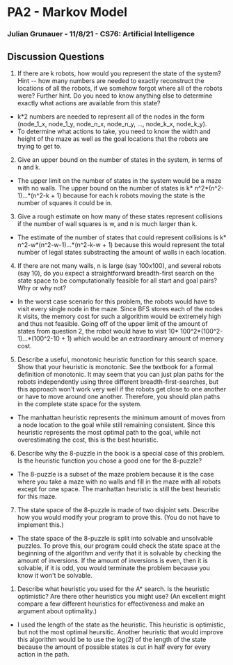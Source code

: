 # PA2 - Markov Model
### Julian Grunauer - 11/8/21 - CS76: Artificial Intelligence

## Discussion Questions
1. If there are k robots, how would you represent the state of the system? Hint -- how many numbers are needed to exactly reconstruct the locations of all the robots, if we somehow forgot where all of the robots were? Further hint. Do you need to know anything else to determine exactly what actions are available from this state?
* k*2 numbers are needed to represent all of the nodes in the form (node_1_x, node_1_y, node_n_x, node_n_y, ..., node_k_x, node_k_y).
* To determine what actions to take, you need to know the width and height of the maze as well as the goal locations that the robots are trying to get to.


2. Give an upper bound on the number of states in the system, in terms of n and k.

* The upper limit on the number of states in the system would be a maze with no walls. The upper bound on the number of states is k* n^2*(n^2-1)...*(n^2-k + 1) because for each k robots moving the state is the number of squares it could be in.


3. Give a rough estimate on how many of these states represent collisions if the number of wall squares is w, and n is much larger than k.
* The estimate of the number of states that could represent collisions is k* n^2-w*(n^2-w-1)...*(n^2-k-w + 1) because this would represent the total number of legal states substracting the amount of walls in each location.

4. If there are not many walls, n is large (say 100x100), and several robots (say 10), do you expect a straightforward breadth-first search on the state space to be computationally feasible for all start and goal pairs? Why or why not?
* In the worst case scenario for this problem, the robots would have to visit every single node in the maze. Since BFS stores each of the nodes it visits, the memory cost for such a algorithm would be extremely high and thus not feasible. Going off of the upper limit of the amount of states from question 2, the robot would have to visit 10* 100^2*(100^2-1)...*(100^2-10 + 1) which would be an extraordinary amount of memory cost. 


5. Describe a useful, monotonic heuristic function for this search space. Show that your heuristic is monotonic. See the textbook for a formal definition of monotonic.
It may seem that you can just plan paths for the robots independently using three different breadth-first-searches, but this approach won't work very well if the robots get close to one another or have to move around one another. Therefore, you should plan paths in the complete state space for the system.
* The manhattan heuristic represents the minimum amount of moves from a node location to the goal while still remaining consistent. Since this heuristic represents the most optimal path to the goal, while not overestimating the cost, this is the best heuristic. 

6. Describe why the 8-puzzle in the book is a special case of this problem. Is the heuristic function you chose a good one for the 8-puzzle?
* The 8-puzzle is a subset of the maze problem because it is the case where you take a maze with no walls and fill in the maze with all robots except for one space. The manhattan heuristic is still the best heuristic for this maze. 

7. The state space of the 8-puzzle is made of two disjoint sets.  Describe how you would modify your program to prove this. (You do not have to implement this.)
* The state space of the 8-puzzle is split into solvable and unsolvable puzzles. To prove this, our program could check the state space at the beginning of the algorithm and verify that it is solvable by checking the amount of inversions. If the amount of inversions is even, then it is solvable, if it is odd, you would terminate the problem because you know it won't be solvable. 


1. Describe what heuristic you used for the A* search. Is the heuristic optimistic? Are there other heuristics you might use? (An excellent might compare a few different heuristics for effectiveness and make an argument about optimality.)
* I used the length of the state as the heuristic. This heuristic is optimistic, but not the most optimal heursitic. Another heuristic that would improve this algorithm would be to use the log(2) of the length of the state because the amount of possible states is cut in half every for every action in the path.

